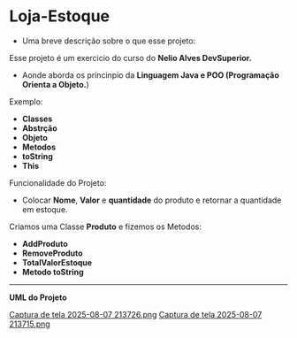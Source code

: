 # Loja-Estoque

* Uma breve descrição sobre o que esse projeto:

Esse projeto é um exercicio do curso do **Nelio Alves DevSuperior.**

* Aonde aborda os princinpio da **Linguagem Java e POO (Programação Orienta a Objeto.**)


Exemplo:

* **Classes**
* **Abstrção**
* **Objeto**
* **Metodos**
* **toString**
* **This**


Funcionalidade do Projeto: 
* Colocar **Nome**, **Valor** e **quantidade** do produto e retornar a quantidade em estoque.

Criamos uma Classe **Produto** e fizemos os Metodos:
* **AddProduto**
* **RemoveProduto**
* **TotalValorEstoque**
* **Metodo toString**
* **
**UML do Projeto**

[Captura de tela 2025-08-07 213726.png](../../../Pictures/Screenshots/Captura%20de%20tela%202025-08-07%20213726.png)
[Captura de tela 2025-08-07 213715.png](../../../Pictures/Screenshots/Captura%20de%20tela%202025-08-07%20213715.png)